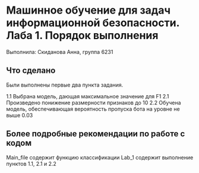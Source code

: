 # Машинное обучение для задач информационной безопасности. Лаба 1. Порядок выполнения

Выполнила: Скиданова Анна, группа 6231

## Что сделано

Были выполнены первые два пункта задания.

1.1 Выбрана модель, дающая максимальное значение для F1
2.1 Произведено понижение размерности признаков до 10
2.2 Обучена модель, обеспечивающая вероятность пропуска бота на уровне не выше 0.03

## Более подробные рекомендации по работе с кодом

Main_file содержит функцию классификации
Lab_1 содержит выполнение пунктов 1.1, 2.1 и 2.2